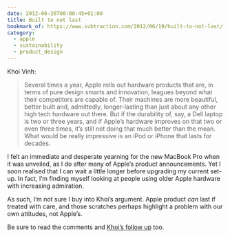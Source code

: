 ```yaml
---
date: 2012-06-26T00:00:45+01:00
title: Built to not last
bookmark_of: https://www.subtraction.com/2012/06/19/built-to-not-last/
category:
  - apple
  - sustainability
  - product_design
---
```


Khoi Vinh:

> Several times a year, Apple rolls out hardware products that are, in terms of pure design smarts and innovation, leagues beyond what their competitors are capable of. Their machines are more beautiful, better built and, admittedly, longer-lasting than just about any other high tech hardware out there. But if the durability of, say, a Dell laptop is two or three years, and if Apple’s hardware improves on that two or even three times, it’s still not doing that much better than the mean. What would be really impressive is an iPod or iPhone that lasts for decades.

I felt an immediate and desperate yearning for the new MacBook Pro when it was unveiled, as I do after many of Apple’s product announcements. Yet I soon realised that I can wait a little longer before upgrading my current set-up. In fact, I’m finding myself looking at people using older Apple hardware with increasing admiration.

As such, I’m not sure I buy into Khoi’s argument. Apple product _can_ last if treated with care, and those scratches perhaps highlight a problem with our own attitudes, not Apple’s.

Be sure to read the comments and [Khoi’s follow up][1] too.

[1]: https://www.subtraction.com/2012/06/20/follow-up-to-built-to-not-last/

